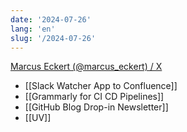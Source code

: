 ```yaml
---
date: '2024-07-26'
lang: 'en'
slug: '/2024-07-26'
---
```


[Marcus Eckert (@marcus_eckert) / X](https://x.com/marcus_eckert)

- [[Slack Watcher App to Confluence]]
- [[Grammarly for CI CD Pipelines]]
- [[GitHub Blog Drop-in Newsletter]]
- [[UV]]
